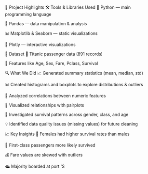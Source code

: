 
🚀 Project Highlights
🛠 Tools & Libraries Used
🐍 Python — main programming language

🐼 Pandas — data manipulation & analysis

📊 Matplotlib & Seaborn — static visualizations

🚀 Plotly — interactive visualizations

📂 Dataset
🚢 Titanic passenger data (891 records)

🎯 Features like Age, Sex, Fare, Pclass, Survival

🔍 What We Did
📈 Generated summary statistics (mean, median, std)

📊 Created histograms and boxplots to explore distributions & outliers

🔗 Analyzed correlations between numeric features

🧩 Visualized relationships with pairplots

🎨 Investigated survival patterns across gender, class, and age

💡 Identified data quality issues (missing values) for future cleaning

📈 Key Insights
👩 Females had higher survival rates than males

🥇 First-class passengers more likely survived

💰 Fare values are skewed with outliers

🛳 Majority boarded at port 'S
